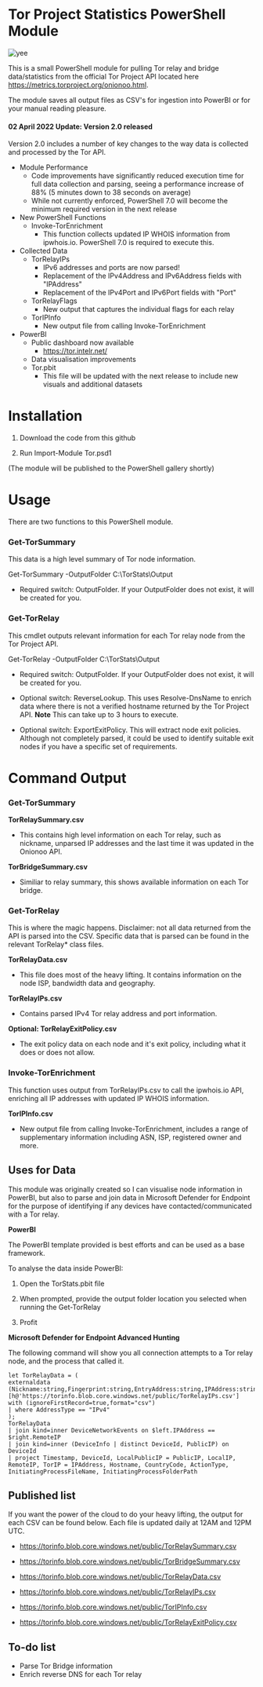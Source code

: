 
# Tor Project Statistics PowerShell Module

![yee](https://forthebadge.com/images/badges/built-with-grammas-recipe.svg)

This is a small PowerShell module for pulling Tor relay and bridge data/statistics from the official Tor Project API located here https://metrics.torproject.org/onionoo.html.

The module saves all output files as CSV's for ingestion into PowerBI or for your manual reading pleasure.

#### 02 April 2022 Update: Version 2.0 released
Version 2.0 includes a number of key changes to the way data is collected and processed by the Tor API.

* Module Performance
  * Code improvements have significantly reduced execution time for full data collection and parsing, seeing a performance increase of 88% (5 minutes down to 38 seconds on average)
  * While not currently enforced, PowerShell 7.0 will become the minimum required version in the next release
* New PowerShell Functions
  * Invoke-TorEnrichment
    * This function collects updated IP WHOIS information from ipwhois.io. PowerShell 7.0 is required to execute this.
* Collected Data
  * TorRelayIPs
    * IPv6 addresses and ports are now parsed!
    * Replacement of the IPv4Address and IPv6Address fields with "IPAddress"
    * Replacement of the IPv4Port and IPv6Port fields with "Port"
  * TorRelayFlags
    * New output that captures the individual flags for each relay
  * TorIPInfo
    * New output file from calling Invoke-TorEnrichment
* PowerBI
  * Public dashboard now available
    * https://tor.intelr.net/
  * Data visualisation improvements 
  * Tor.pbit
    * This file will be updated with the next release to include new visuals and additional datasets
  
# Installation

1. Download the code from this github

2. Run Import-Module Tor.psd1

(The module will be published to the PowerShell gallery shortly)

# Usage

There are two functions to this PowerShell module.

### Get-TorSummary

This data is a high level summary of Tor node information.

Get-TorSummary -OutputFolder C:\TorStats\Output

* Required switch: OutputFolder. If your OutputFolder does not exist, it will be created for you.

### Get-TorRelay

This cmdlet outputs relevant information for each Tor relay node from the Tor Project API.

Get-TorRelay -OutputFolder C:\TorStats\Output

* Required switch: OutputFolder. If your OutputFolder does not exist, it will be created for you.

* Optional switch: ReverseLookup. This uses Resolve-DnsName to enrich data where there is not a verified hostname returned by the Tor Project API. **Note** This can take up to 3 hours to execute.

* Optional switch: ExportExitPolicy. This will extract node exit policies. Although not completely parsed, it could be used to identify suitable exit nodes if you have a specific set of requirements.

# Command Output

### Get-TorSummary

**TorRelaySummary.csv**

* This contains high level information on each Tor relay, such as nickname, unparsed IP addresses and the last time it was updated in the Onionoo API.

**TorBridgeSummary.csv**

* Similiar to relay summary, this shows available information on each Tor bridge.

### Get-TorRelay

This is where the magic happens. Disclaimer: not all data returned from the API is parsed into the CSV. Specific data that is parsed can be found in the relevant TorRelay* class files.

**TorRelayData.csv**

* This file does most of the heavy lifting. It contains information on the node ISP, bandwidth data and geography.

**TorRelayIPs.csv**

* Contains parsed IPv4 Tor relay address and port information.
  
**Optional: TorRelayExitPolicy.csv**

* The exit policy data on each node and it's exit policy, including what it does or does not allow.
  
### Invoke-TorEnrichment

This function uses output from TorRelayIPs.csv to call the ipwhois.io API, enriching all IP addresses with updated IP WHOIS information.

**TorIPInfo.csv**

* New output file from calling Invoke-TorEnrichment, includes a range of supplementary information including ASN, ISP, registered owner and more.
  
## Uses for Data

This module was originally created so I can visualise node information in PowerBI, but also to parse and join data in Microsoft Defender for Endpoint for the purpose of identifying if any devices have contacted/communicated with a Tor relay.

**PowerBI**

The PowerBI template provided is best efforts and can be used as a base framework.

To analyse the data inside PowerBI:

1. Open the TorStats.pbit file

2. When prompted, provide the output folder location you selected when running the Get-TorRelay

3. Profit

**Microsoft Defender for Endpoint Advanced Hunting**

The following command will show you all connection attempts to a Tor relay node, and the process that called it.

    let TorRelayData = (
    externaldata (Nickname:string,Fingerprint:string,EntryAddress:string,IPAddress:string,Port:string,AddressType:string,Hostname:string,CountryCode:string,IsRunning:bool,RelayPublishDate:string,LastChangedIPData:string)
    [h@'https://torinfo.blob.core.windows.net/public/TorRelayIPs.csv'] with (ignoreFirstRecord=true,format="csv")
    | where AddressType == "IPv4"
    );
    TorRelayData
    | join kind=inner DeviceNetworkEvents on $left.IPAddress == $right.RemoteIP
    | join kind=inner (DeviceInfo | distinct DeviceId, PublicIP) on DeviceId
    | project Timestamp, DeviceId, LocalPublicIP = PublicIP, LocalIP, RemoteIP, TorIP = IPAddress, Hostname, CountryCode, ActionType, InitiatingProcessFileName, InitiatingProcessFolderPath

## Published list

If you want the power of the cloud to do your heavy lifting, the output for each CSV can be found below. Each file is updated daily at 12AM and 12PM UTC.

* https://torinfo.blob.core.windows.net/public/TorRelaySummary.csv

* https://torinfo.blob.core.windows.net/public/TorBridgeSummary.csv

* https://torinfo.blob.core.windows.net/public/TorRelayData.csv

* https://torinfo.blob.core.windows.net/public/TorRelayIPs.csv

* https://torinfo.blob.core.windows.net/public/TorIPInfo.csv

* https://torinfo.blob.core.windows.net/public/TorRelayExitPolicy.csv

## To-do list

* Parse Tor Bridge information
* Enrich reverse DNS for each Tor relay
